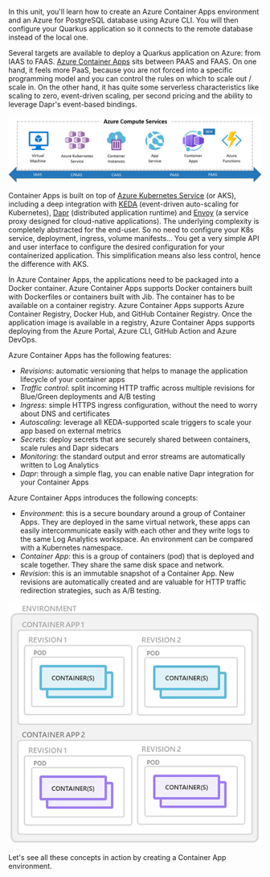 In this unit, you'll learn how to create an Azure Container Apps environment and an Azure for PostgreSQL database using Azure CLI. You will then configure your Quarkus application so it connects to the remote database instead of the local one.

Several targets are available to deploy a Quarkus application on Azure: from IAAS to FAAS. [Azure Container Apps](https://learn.microsoft.com/azure/container-apps/overview) sits between PAAS and FAAS. On one hand, it feels more PaaS, because you are not forced into a specific programming model and you can control the rules on which to scale out / scale in. On the other hand, it has quite some serverless characteristics like scaling to zero, event-driven scaling, per second pricing and the ability to leverage Dapr's event-based bindings.

![Azure Compute Services](../media/azure-compute-services.png)

Container Apps is built on top of [Azure Kubernetes Service](https://learn.microsoft.com/azure/aks/intro-kubernetes) (or AKS), including a deep integration with [KEDA](https://keda.sh) (event-driven auto-scaling for Kubernetes), [Dapr](https://dapr.io) (distributed application runtime) and [Envoy](https://www.cncf.io/projects/envoy) (a service proxy designed for cloud-native applications). The underlying complexity is completely abstracted for the end-user. So no need to configure your K8s service, deployment, ingress, volume manifests… You get a very simple API and user interface to configure the desired configuration for your containerized application. This simplification means also less control, hence the difference with AKS.

In Azure Container Apps, the applications need to be packaged into a Docker container. Azure Container Apps supports Docker containers built with Dockerfiles or containers built with Jib. The container has to be available on a container registry. Azure Container Apps supports Azure Container Registry, Docker Hub, and GitHub Container Registry. Once the application image is available in a registry, Azure Container Apps supports deploying from the Azure Portal, Azure CLI, GitHub Action and Azure DevOps.

Azure Container Apps has the following features:

* _Revisions_: automatic versioning that helps to manage the application lifecycle of your container apps
* _Traffic control_: split incoming HTTP traffic across multiple revisions for Blue/Green deployments and A/B testing
* _Ingress_: simple HTTPS ingress configuration, without the need to worry about DNS and certificates
* _Autoscaling_: leverage all KEDA-supported scale triggers to scale your app based on external metrics
* _Secrets_: deploy secrets that are securely shared between containers, scale rules and Dapr sidecars
* _Monitoring_: the standard output and error streams are automatically written to Log Analytics
* _Dapr_: through a simple flag, you can enable native Dapr integration for your Container Apps

Azure Container Apps introduces the following concepts:

* _Environment_: this is a secure boundary around a group of Container Apps. They are deployed in the same virtual network, these apps can easily intercommunicate easily with each other and they write logs to the same Log Analytics workspace. An environment can be compared with a Kubernetes namespace.
* _Container App_: this is a group of containers (pod) that is deployed and scale together. They share the same disk space and network.
* _Revision_: this is an immutable snapshot of a Container App. New revisions are automatically created and are valuable for HTTP traffic redirection strategies, such as A/B testing.

![Azure Container Apps Concepts](../media/aca-environment.png)

Let's see all these concepts in action by creating a Container App environment.